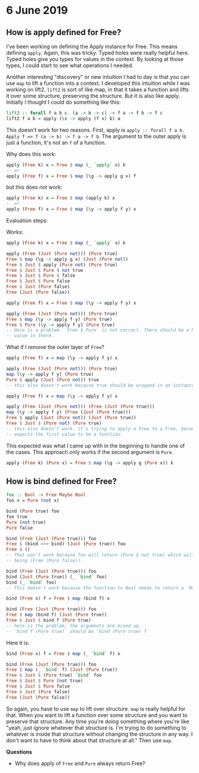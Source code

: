 # 6 June 2019

## How is apply defined for Free?

I've been working on defining the Apply instance for Free.
This means defining `apply`.
Again, this was tricky.
Typed holes were really helpful here.
Typed holes give you types for values in the context.
By looking at those types, I could start to see what operations I needed.

Another interesting "discovery" or new intuition I had to day is that you can use
`map` to lift a function into a context.
I developed this intuition while I was working on lift2.
`lift2` is sort of like map, in that it takes a function and lifts it over some
structure, preserving the structure.
But it is also like apply.
Initially I thought I could do something like this:

```purescript
lift2 :: forall f a b c. (a -> b -> c) -> f a -> f b -> f c
lift2 f a b = apply (\x -> apply (f x) b) a
```

This doesn't work for two reasons.
First, apply is `apply :: forall f a b. Apply f => f (a -> b) -> f a -> f b`.
The argument to the outer apply is just a function, it's not an `f` of a 
function.

Why does this work:

```purescript
apply (Free k) x = Free $ map (_ `apply` x) k
-- or
apply (Free f) x = Free $ map (\g -> apply g x) f
```

but this does not work:

```purescript
apply (Free k) x = Free $ map (apply k) x
-- or
apply (Free f) x = Free $ map (\y -> apply f y) x
```

Evaluation steps:

Works:

```purescript
apply (Free k) x = Free $ map (_ `apply` x) k

apply (Free (Just (Pure not))) (Pure true) 
Free $ map (\g -> apply g x) (Just (Pure not))
Free $ Just $ apply (Pure not) (Pure true)
Free $ Just $ Pure $ not true
Free $ Just $ Pure $ false
Free $ Just $ Pure false
Free $ Just (Pure false)
Free (Just (Pure false))
```

```purescript
apply (Free f) x = Free $ map (\y -> apply f y) x

apply (Free (Just (Pure not))) (Pure true) 
Free $ map (\y -> apply f y) (Pure true)
Free $ Pure (\y -> apply f y) (Pure true) 
-- Here is a problem. `Free $ Pure` is not correct. There should be a Maybe 
-- value in there.
```

What if I remove the outer layer of `Free`?

```purescript
apply (Free f) x = map (\y -> apply f y) x

apply (Free (Just (Pure not))) (Pure true) 
map (\y -> apply f y) (Pure true)
Pure $ apply (Just (Pure not)) true
-- this also doesn't work because true should be wrapped in an instance of Apply
```

```purescript
apply (Free f) x = map (\y -> apply f y) x

apply (Free (Just (Pure not))) (Free (Just (Pure true)))
map (\y -> apply f y) (Free (Just (Pure true)))
Free $ apply (Just (Pure not)) (Just (Pure true))
Free $ Just $ (Pure not) (Pure true)
-- this also doesn't work. it's trying to apply a Free to a Free, because it
-- expects the first value to be a function.
```

This expected was what I came up with in the beginning to handle one of 
the cases.
This approach only works if the second argument is `Pure`.

```purescript
apply (Free k) (Pure x) = Free $ map (\g -> apply g (Pure x)) k
```

## How is bind defined for Free?

```purescript
foo :: Bool -> Free Maybe Bool
foo x = Pure (not x)

bind (Pure true) foo
foo true
Pure (not true)
Pure false

bind (Free (Just (Pure true))) foo
Free $ (bind >>> bind) (Just (Pure true)) foo 
Free $ ()
-- That won't work because foo will return (Pure $ not true) which will end up 
-- being (Free (Pure false)).

bind (Free (Just (Pure true))) foo
bind (Just (Pure true)) (_ `bind` foo)
bind (_ `bind` foo)
-- This doesn't work because the function to Bool needs to return a `Maybe b`
```

```purescript
bind (Free x) f = Free $ map (bind f) x

bind (Free (Just (Pure true))) foo
Free $ map (bind f) (Just (Pure true))
Free $ Just $ bind f (Pure true)
-- here is the problem. the arguments are mixed up.
-- `bind f (Pure true)` should be `bind (Pure true) f`
```

Here it is:

```purescript
bind (Free x) f = Free $ map (_ `bind` f) x

bind (Free (Just (Pure true))) foo
Free $ map (_ `bind` f) (Just (Pure true))
Free $ Just $ (Pure true) `bind` foo
Free $ Just $ Pure (not true)
Free $ Just $ Pure false
Free $ Just (Pure false)
Free (Just (Pure false))
```

So again, you have to use `map` to lift over structure.
`map` is really helpful for that. 
When you want to lift a function over some structure and you want to preserve
that structure.
Any time you're doing something where you're like "yeah, just ignore whatever 
that structure is. I'm trying to do something to whatever is inside that 
structure without changing the structure in any way. 
I don't want to have to think about that structure at all."
Then use `map`.

**Questions**

- Why does apply of `Free` and `Pure` always return Free?
